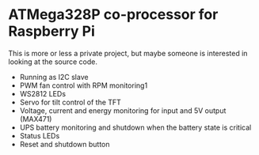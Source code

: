 # ATMega328P co-processor for Raspberry Pi

This is more or less a private project, but maybe someone is interested in looking at the source code.

- Running as I2C slave
- PWM fan control with RPM monitoring1
- WS2812 LEDs
- Servo for tilt control of the TFT
- Voltage, current and energy monitoring for input and 5V output (MAX471)
- UPS battery monitoring and shutdown when the battery state is critical
- Status LEDs
- Reset and shutdown button
